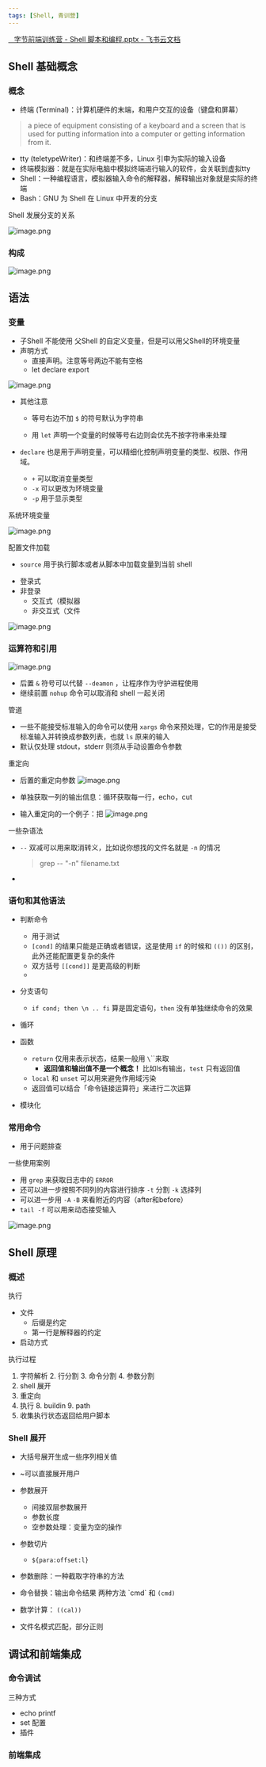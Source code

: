 ```yaml
---
tags: [Shell, 青训营]
---
```




[⁣⁡⁣⁣‌⁣⁢‬⁣‍⁤‍⁡‍ ⁣⁣⁢‍‌⁣‌‬⁡‬‬⁡ ‍⁤⁤ ‬⁢⁢字节前端训练营 - Shell 脚本和编程.pptx - 飞书云文档](https://bytedance.feishu.cn/file/HrFjbOsFUoHSyGx5C2Tcuf7Nnab)

## Shell 基础概念

### 概念

*   终端 (Terminal)：计算机硬件的末端，和用户交互的设备（键盘和屏幕）

> a piece of equipment consisting of a keyboard and a screen that is used for putting information into a computer or getting information from it.

*   tty (teletypeWriter)：和终端差不多，Linux 引申为实际的输入设备
*   终端模拟器：就是在实际电脑中模拟终端进行输入的软件，会关联到虚拟tty
*   Shell：一种编程语言，模拟器输入命令的解释器，解释输出对象就是实际的终端
*   Bash：GNU 为 Shell 在 Linux 中开发的分支

Shell 发展分支的关系

![image.png](https://p1-juejin.byteimg.com/tos-cn-i-k3u1fbpfcp/26b180d47da7472a85182994e56b9c1b\~tplv-k3u1fbpfcp-watermark.image?)

### 构成

![image.png](https://p1-juejin.byteimg.com/tos-cn-i-k3u1fbpfcp/827a2aeaf49549a494801b2eafd4871a\~tplv-k3u1fbpfcp-watermark.image?)

## 语法

### 变量

*   子Shell 不能使用 父Shell 的自定义变量，但是可以用父Shell的环境变量
*   声明方式
    *   直接声明。注意等号两边不能有空格
    *   let declare export

![image.png](https://p6-juejin.byteimg.com/tos-cn-i-k3u1fbpfcp/bca1fa7f1b174b57b19b5f41124b448f\~tplv-k3u1fbpfcp-watermark.image?)







*   其他注意
    *   等号右边不加 `$` 的符号默认为字符串

    *   用 `let` 声明一个变量的时候等号右边则会优先不按字符串来处理




*   `declare` 也是用于声明变量，可以精细化控制声明变量的类型、权限、作用域。
    *   `+` 可以取消变量类型
    *   `-x` 可以更改为环境变量
    *   `-p` 用于显示类型

系统环境变量


![image.png](https://p3-juejin.byteimg.com/tos-cn-i-k3u1fbpfcp/c7c243f723ef4e1b90b617c1e4c15784~tplv-k3u1fbpfcp-watermark.image?)

配置文件加载

*   `source` 用于执行脚本或者从脚本中加载变量到当前 shell

- 登录式
- 非登录
  - 交互式（模拟器
  - 非交互式（文件

![image.png](https://p9-juejin.byteimg.com/tos-cn-i-k3u1fbpfcp/7c076ed893ed49cba335a77b6c3d9ba5\~tplv-k3u1fbpfcp-watermark.image?)


### 运算符和引用


![image.png](https://p1-juejin.byteimg.com/tos-cn-i-k3u1fbpfcp/734c6fea3f324f77896083ba7a0ce678~tplv-k3u1fbpfcp-watermark.image?)

- 后置 `&` 符号可以代替 `--deamon` ，让程序作为守护进程使用
- 继续前置 `nohup` 命令可以取消和 shell 一起关闭


管道

- 一些不能接受标准输入的命令可以使用 `xargs` 命令来预处理，它的作用是接受标准输入并转换成参数列表，也就 `ls` 原来的输入
- 默认仅处理 stdout，stderr 则须从手动设置命令参数


重定向

- 后置的重定向参数
  ![image.png](https://p3-juejin.byteimg.com/tos-cn-i-k3u1fbpfcp/c4288d9b1cb04bd08b9b54f3084f1558~tplv-k3u1fbpfcp-watermark.image?)

- 单独获取一列的输出信息：循环获取每一行，echo，cut

- 输入重定向的一个例子：把
  ![image.png](https://p6-juejin.byteimg.com/tos-cn-i-k3u1fbpfcp/7e95b2f4a0bc4cea947383f8fef3adde~tplv-k3u1fbpfcp-watermark.image?)



一些杂语法

- `--` 双减可以用来取消转义，比如说你想找的文件名就是 `-n` 的情况

  > grep -- "-n" filename.txt

- 





### 语句和其他语法

- 判断命令
  - 用于测试
  - `[cond]` 的结果只能是正确或者错误，这是使用 `if` 的时候和 `(())` 的区别，此外还能配置更复杂的条件
  - 双方括号 `[[cond]]` 是更高级的判断
  - 
- 分支语句
  - `if cond; then \n .. fi` 算是固定语句，`then` 没有单独继续命令的效果

- 循环
- 函数
  - `return` 仅用来表示状态，结果一般用 `\`\``来取
    - **返回值和输出值不是一个概念！** 比如ls有输出，`test` 只有返回值
  - `local` 和 `unset` 可以用来避免作用域污染
  - 返回值可以结合「命令链接运算符」来进行二次运算
- 模块化

### 常用命令

- 用于问题排查

一些使用案例

- 用 `grep` 来获取日志中的 `ERROR`
- 还可以进一步按照不同列的内容进行排序 `-t` 分割 `-k` 选择列
- 可以进一步用 `-A` `-B` 来看附近的内容（after和before）
- `tail -f` 可以用来动态接受输入

![image.png](https://p1-juejin.byteimg.com/tos-cn-i-k3u1fbpfcp/3974a9462cfd470794412eed3289fe40~tplv-k3u1fbpfcp-watermark.image?)


## Shell 原理

### 概述

执行

- 文件
  - 后缀是约定
  - 第一行是解释器的约定
- 启动方式


执行过程

1. 字符解析
   2. 行分割
   3. 命令分割
   4. 参数分割
2. shell 展开
3. 重定向
4. 执行
   8. buildin
   9. path
5. 收集执行状态返回给用户脚本


### Shell 展开

- 大括号展开生成一些序列相关值
- ~可以直接展开用户
- 参数展开
  - 间接双层参数展开
  - 参数长度
  - 空参数处理：变量为空的操作
- 参数切片
  - `${para:offset:l}`

- 参数删除：一种截取字符串的方法
- 命令替换：输出命令结果 两种方法  \`cmd\` 和 `(cmd)` 
- 数学计算： `((cal))`
- 文件名模式匹配，部分正则



## 调试和前端集成

### 命令调试

三种方式

- echo printf
- set 配置
- 插件

### 前端集成